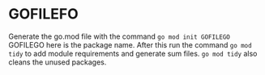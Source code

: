 # GOFILEFO

Generate the go.mod file with the command `go mod init GOFILEGO` GOFILEGO here is the package name.
After this run the command `go mod tidy` to add module requirements and generate sum files.
`go mod tidy` also cleans the unused packages.